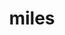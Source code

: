 ---
title: miles
meaning: soldier
ch: [ss, ss3, twenty]
pos: nounthird
genitive: militis
abbgender: m.
abbgender2: masc.
gender: masculine
declension: third
derivatives: military
six: y
---
